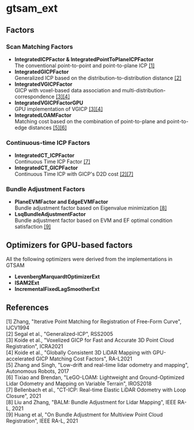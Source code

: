 # gtsam_ext

## Factors

### Scan Matching Factors

- **IntegratedICPFactor & IntegratedPointToPlaneICPFactor**  
    The conventional point-to-point and point-to-plane ICP [[1]](#ICP)  
- **IntegratedGICPFactor**  
    Generalized ICP based on the distribution-to-distribution distance [[2]](#GICP)    
- **IntegratedVGICPFactor**  
    GICP with voxel-based data association and multi-distribution-correspondence [[3]](#VGICP1)[[4]](#VGICP2)    
- **IntegratedVGICPFactorGPU**  
    GPU implementation of VGICP [[3]](#VGICP1)[[4]](#VGICP2)
- **IntegratedLOAMFactor**  
    Matching cost based on the combination of point-to-plane and point-to-edge distances [[5]](#LOAM)[[6]](#LEGO)  
    
### Continuous-time ICP Factors

- **IntegratedCT_ICPFactor**  
    Continuous Time ICP Factor [[7]](#CTICP)  
- **IntegratedCT_GICPFactor**  
    Continuous Time ICP with GICP's D2D cost [[2]](#GICP)[[7]](#CTICP)

### Bundle Adjustment Factors

- **PlaneEVMFactor and EdgeEVMFactor**  
    Bundle adjustment factor based on Eigenvalue minimization [[8]](#BA_EVM)
- **LsqBundleAdjustmentFactor**  
    Bundle adjustment factor based on EVM and EF optimal condition satisfaction [[9]](#BA_LSQ)


## Optimizers for GPU-based factors
All the following optimizers were derived from the implementations in GTSAM

- **LevenbergMarquardtOptimizerExt**
- **ISAM2Ext**
- **IncrementalFixedLagSmootherExt**

## References
<a name="ICP"></a> [1] Zhang, "Iterative Point Matching for Registration of Free-Form Curve", IJCV1994  
<a name="GICP"></a> [2] Segal et al., "Generalized-ICP", RSS2005  
<a name="VGICP1"></a> [3] Koide et al., "Voxelized GICP for Fast and Accurate 3D Point Cloud Registration", ICRA2021  
<a name="VGICP2"></a> [4] Koide et al., "Globally Consistent 3D LiDAR Mapping with GPU-accelerated GICP Matching Cost Factors", RA-L2021  
<a name="LOAM"></a> [5] Zhang and Singh, "Low-drift and real-time lidar odometry and mapping", Autonomous Robots, 2017  
<a name="LEGO"></a> [6] Tixiao and Brendan, "LeGO-LOAM: Lightweight and Ground-Optimized Lidar Odometry and Mapping on Variable Terrain", IROS2018  
<a name="CTICP"></a> [7] Bellenbach et al., "CT-ICP: Real-time Elastic LiDAR Odometry with Loop Closure", 2021  
<a name="BA_EVM"></a> [8] Liu and Zhang, "BALM: Bundle Adjustment for Lidar Mapping", IEEE RA-L, 2021  
<a name="BA_LSQ"></a> [9] Huang et al, "On Bundle Adjustment for Multiview Point Cloud Registration", IEEE RA-L, 2021
